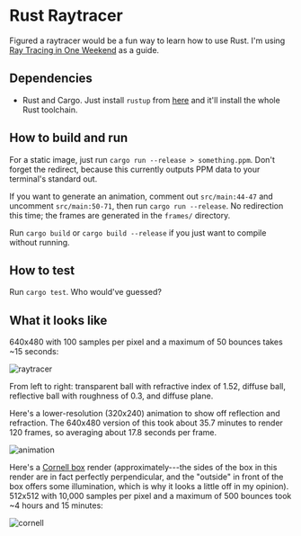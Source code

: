 # Rust Raytracer

Figured a raytracer would be a fun way to learn how to use Rust.
I'm using [Ray Tracing in One Weekend](https://raytracing.github.io/books/RayTracingInOneWeekend.html) as a guide.

## Dependencies
* Rust and Cargo. Just install `rustup` from [here](https://www.rust-lang.org/tools/install) and it'll install the whole Rust toolchain.

## How to build and run
For a static image, just run `cargo run --release > something.ppm`.
Don't forget the redirect, because this currently outputs PPM data to your terminal's standard out.

If you want to generate an animation, comment out `src/main:44-47` and uncomment `src/main:50-71`, then run `cargo run --release`.
No redirection this time; the frames are generated in the `frames/` directory.

Run `cargo build` or `cargo build --release` if you just want to compile without running.

## How to test
Run `cargo test`.
Who would've guessed?

## What it looks like

640x480 with 100 samples per pixel and a maximum of 50 bounces takes ~15 seconds:

![raytracer](https://user-images.githubusercontent.com/30734384/94495091-dbeba680-01be-11eb-9887-86fb676e1fe0.png)

From left to right: transparent ball with refractive index of 1.52, diffuse ball, reflective ball with roughness of 0.3, and diffuse plane.

Here's a lower-resolution (320x240) animation to show off reflection and refraction. The 640x480 version of this took about 35.7 minutes to render 120 frames, so averaging about 17.8 seconds per frame.

![animation](https://user-images.githubusercontent.com/30734384/94495092-dd1cd380-01be-11eb-9ada-fd34f5da4549.gif)

Here's a [Cornell box](https://www.graphics.cornell.edu/online/box/data.html) render (approximately---the sides of the box in this render are in fact perfectly perpendicular, and the "outside" in front of the box offers some illumination, which is why it looks a little off in my opinion).
512x512 with 10,000 samples per pixel and a maximum of 500 bounces took ~4 hours and 15 minutes:

![cornell](https://user-images.githubusercontent.com/30734384/94492370-26b5f000-01b8-11eb-87b6-974427258016.png)
